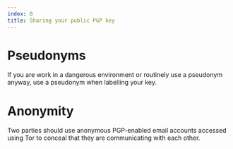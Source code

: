 ```yaml
---
index: 0
title: Sharing your public PGP key
---
```

# Pseudonyms 

If you are work in a dangerous environment or routinely use a pseudonym anyway, use a pseudonym when labelling your key.

# Anonymity

Two parties should use anonymous PGP-enabled email accounts accessed using Tor to conceal that they are communicating with each other.